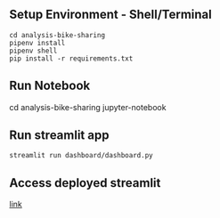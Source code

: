 ## Setup Environment - Shell/Terminal

```
cd analysis-bike-sharing
pipenv install
pipenv shell
pip install -r requirements.txt

```

## Run Notebook

cd analysis-bike-sharing
jupyter-notebook

## Run streamlit app

```
streamlit run dashboard/dashboard.py
```

## Access deployed streamlit

[link](https://analysis-bike-sharing-by-arin.streamlit.app/)

